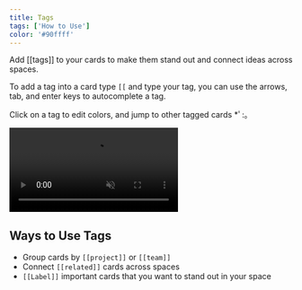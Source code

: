 ```yaml
---
title: Tags
tags: ['How to Use']
color: '#90ffff'
---
```


Add [[tags]] to your cards to make them stand out and connect ideas across spaces.

To add a tag into a card type `[[` and type your tag, you can use the arrows, tab, and enter keys to autocomplete a tag.

Click on a tag to edit colors, and jump to other tagged cards *ﾟ:｡

<video class="wide" autoplay loop muted playsinline>
  <source src="https://kinopio-updates.us-east-1.linodeobjects.com/card-tags.mp4">
</video>


## Ways to Use Tags

- Group cards by `[[project]]` or `[[team]]`
- Connect `[[related]]` cards across spaces
- `[[Label]]` important cards that you want to stand out in your space
